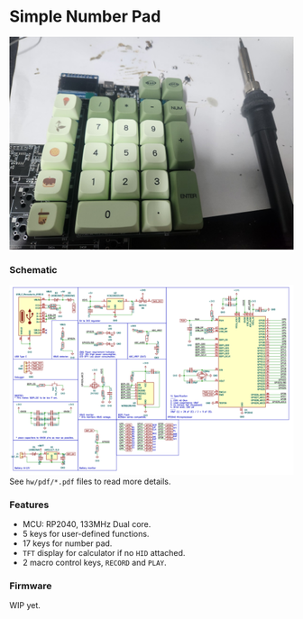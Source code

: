 # Simple Number Pad
![](https://raw.githubusercontent.com/jay94ks/simple-np/main/hw/RP2040_KBD-IMG.jpg)

### Schematic
![](https://raw.githubusercontent.com/jay94ks/simple-np/main/hw/RP2040_KBD-MCU.png)
See `hw/pdf/*.pdf` files to read more details.

### Features
* MCU: RP2040, 133MHz Dual core.
* 5 keys for user-defined functions.
* 17 keys for number pad.
* `TFT` display for calculator if no `HID` attached.
* 2 macro control keys, `RECORD` and `PLAY`.

### Firmware
WIP yet.